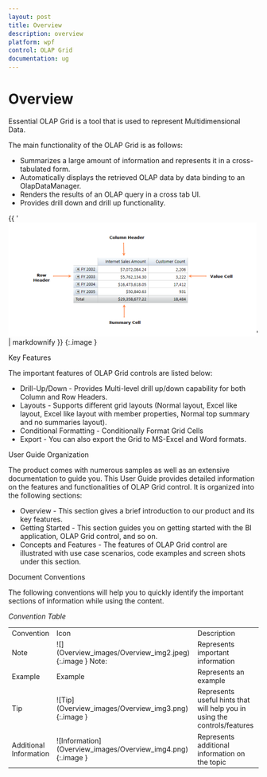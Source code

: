```yaml
---
layout: post
title: Overview
description: overview
platform: wpf
control: OLAP Grid
documentation: ug
---
```


# Overview

Essential OLAP Grid is a tool that is used to represent Multidimensional Data. 

The main functionality of the OLAP Grid is as follows:

* Summarizes a large amount of information and represents it in a cross-tabulated form. 
* Automatically displays the retrieved OLAP data by data binding to an OlapDataManager.
* Renders the results of an OLAP query in a cross tab UI. 
* Provides drill down and drill up functionality.

{{ '![Figure 1.OLAP Grid Control](Overview_images/Overview_img1.png)' | markdownify }}
{:.image }


Key Features

The important features of OLAP Grid controls are listed below:

* Drill-Up/Down - Provides Multi-level drill up/down capability for both Column and Row Headers.
* Layouts - Supports different grid layouts (Normal layout, Excel like layout, Excel like layout with member properties, Normal top summary and no summaries layout). 
* Conditional Formatting - Conditionally Format Grid Cells
* Export - You can also export the Grid to MS-Excel and Word formats.

User Guide Organization

The product comes with numerous samples as well as an extensive documentation to guide you. This User Guide provides detailed information on the features and functionalities of OLAP Grid control. It is organized into the following sections:

* Overview - This section gives a brief introduction to our product and its key features.
* Getting Started - This section guides you on getting started with the BI application, OLAP Grid control, and so on.
* Concepts and Features - The features of OLAP Grid control are illustrated with use case scenarios, code examples and screen shots under this section.

Document Conventions

The following conventions will help you to quickly identify the important sections of information while using the content.

_Convention Table_

<table>
<tr>
<td>
Convention</td><td>
Icon</td><td>
Description</td></tr>
<tr>
<td>
Note</td><td>
![](Overview_images/Overview_img2.jpeg)
{:.image }
Note:</td><td>
Represents important information</td></tr>
<tr>
<td>
Example</td><td>
Example</td><td>
Represents an example</td></tr>
<tr>
<td>
Tip</td><td>
![Tip](Overview_images/Overview_img3.png)
{:.image }
</td><td>
Represents useful hints that will help you in using the controls/features</td></tr>
<tr>
<td>
Additional Information</td><td>
![Information](Overview_images/Overview_img4.png)
{:.image }
</td><td>
Represents additional information on the topic</td></tr>
</table>


